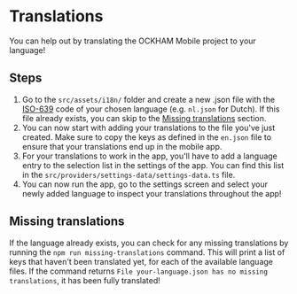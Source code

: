 # Translations

You can help out by translating the OCKHAM Mobile project to your language! 

## Steps

1. Go to the `src/assets/i18n/` folder and create a new .json file with the [ISO-639](https://en.wikipedia.org/wiki/List_of_ISO_639-1_codes) code of your chosen language (e.g. `nl.json` for Dutch). If this file already exists, you can skip to the [Missing translations](#missing-translations) section.
2. You can now start with adding your translations to the file you've just created. Make sure to copy the keys as defined in the `en.json` file to ensure that your translations end up in the mobile app.
3. For your translations to work in the app, you'll have to add a language entry to the selection list in the settings of the app. You can find this list in the `src/providers/settings-data/settings-data.ts` file.
4. You can now run the app, go to the settings screen and select your newly added language to inspect your translations throughout the app!

## Missing translations

If the language already exists, you can check for any missing translations by running the `npm run missing-translations` command. This will print a list of keys that haven't been translated yet, for each of the available language files. If the command returns `File your-language.json has no missing translations`, it has been fully translated!